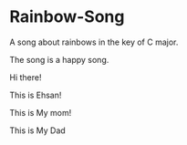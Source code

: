 # Rainbow-Song

A song about rainbows in the key of C major.

The song is a happy	song.

Hi there!

This is Ehsan!

This is My mom!

This is My Dad